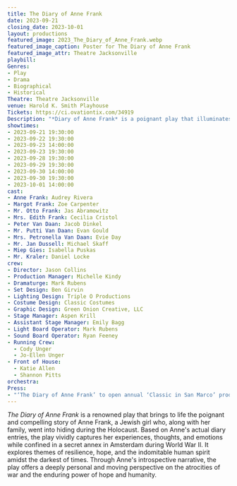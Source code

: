 ```yaml
---
title: The Diary of Anne Frank
date: 2023-09-21
closing_date: 2023-10-01
layout: productions
featured_image: 2023_The_Diary_of_Anne_Frank.webp
featured_image_caption: Poster for The Diary of Anne Frank
featured_image_attr: Theatre Jacksonville
playbill:
Genres:
- Play
- Drama
- Biographical
- Historical
Theatre: Theatre Jacksonville
venue: Harold K. Smith Playhouse
Tickets: https://ci.ovationtix.com/34919
Description: "*Diary of Anne Frank* is a poignant play that illuminates the resilience and hopes of Anne Frank, a young Jewish girl hiding from the Nazis during World War II. Through her diary entries, the drama delves into the human capacity for courage amid unimaginable adversity."
showtimes:
- 2023-09-21 19:30:00
- 2023-09-22 19:30:00
- 2023-09-23 14:00:00
- 2023-09-23 19:30:00
- 2023-09-28 19:30:00
- 2023-09-29 19:30:00
- 2023-09-30 14:00:00
- 2023-09-30 19:30:00
- 2023-10-01 14:00:00
cast:
- Anne Frank: Audrey Rivera
- Margot Frank: Zoe Carpenter
- Mr. Otto Frank: Jas Abramowitz
- Mrs. Edith Frank: Cecilia Cristol
- Peter Van Daan: Jacob Dinkel
- Mr. Putti Van Daan: Evan Gould
- Mrs. Petronella Van Daan: Evie Day
- Mr. Jan Dussell: Michael Skaff
- Miep Gies: Isabella Puskas
- Mr. Kraler: Daniel Locke
crew:
- Director: Jason Collins
- Production Manager: Michelle Kindy
- Dramaturge: Mark Rubens
- Set Design: Ben Girvin
- Lighting Design: Triple O Productions
- Costume Design: Classic Costumes
- Graphic Design: Green Onion Creative, LLC
- Stage Manager: Aspen Krill
- Assistant Stage Manager: Emily Bagg
- Light Board Operator: Mark Rubens
- Sound Board Operator: Ryan Feeney
- Running Crew: 
  - Cody Unger
  - Jo-Ellen Unger
- Front of House: 
  - Katie Allen
  - Shannon Pitts
orchestra:
Press:
- "‘The Diary of Anne Frank’ to open annual ‘Classic in San Marco’ production at Theatre Jacksonville | Action News Jax": https://www.actionnewsjax.com/news/local/diary-anne-frank-open-annual-classic-san-marco-production-september/JUOI2FBL3VFXHN6GYEFCSW5ALM/
---
```

*The Diary of Anne Frank* is a renowned play that brings to life the poignant and compelling story of Anne Frank, a Jewish girl who, along with her family, went into hiding during the Holocaust. Based on Anne's actual diary entries, the play vividly captures her experiences, thoughts, and emotions while confined in a secret annex in Amsterdam during World War II. It explores themes of resilience, hope, and the indomitable human spirit amidst the darkest of times. Through Anne's introspective narrative, the play offers a deeply personal and moving perspective on the atrocities of war and the enduring power of hope and humanity.